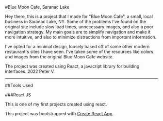 #Blue Moon Cafe, Saranac Lake

Hey there, this is a project that I made for "Blue Moon Cafe", a small, local business in Saranac Lake, NY. 
Some of the problems I've found on the original site include slow load times, unnecessary images, and also a poor navigation strategy.
My main goals are to simplify navigation and make it more intuitive, and also to minimize distractions from important information.

I've opted for a minimal design, loosely based off of some other modern restaurant's sites I have seen.
I've taken some of the resources like colors and images from the original Blue Moon Cafe website.


The project was created using React, a javacript library for building interfaces.
2022 Peter V.
**********************************************************

##Tools Used

###React JS

This is one of my first projects created using react.



This project was bootstrapped with [Create React App](https://github.com/facebook/create-react-app).
